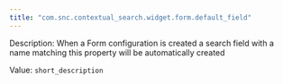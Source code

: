 ```yaml
---
title: "com.snc.contextual_search.widget.form.default_field"
---
```


Description: When a Form configuration is created a search field with a name matching this property will be automatically created 

Value: `short_description`